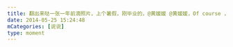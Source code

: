 ```yaml
---
title: 翻出来哒一张一年前滴照片，上个暑假，刚毕业的，@黄媛媛 @黄媛媛，Of course ，胡子是P过的🤪
date: 2014-05-25 15:24:48
mCategories: [说说]
type: moment
---
```


<div id="pics-20140525152448"></div>

<script>
var data = [
    {"link": "2014-05-25_000000.webp", "type": "shuoshuo"}
];
picsRender(data, "pics-20140525152448");
</script>

